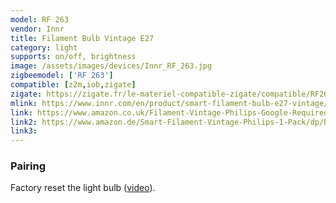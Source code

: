 ```yaml
---
model: RF 263
vendor: Innr
title: Filament Bulb Vintage E27
category: light
supports: on/off, brightness
image: /assets/images/devices/Innr_RF_263.jpg
zigbeemodel: ['RF 263']
compatible: [z2m,iob,zigate]
zigate: https://zigate.fr/le-materiel-compatible-zigate/compatible/RF263
mlink: https://www.innr.com/en/product/smart-filament-bulb-e27-vintage/
link: https://www.amazon.co.uk/Filament-Vintage-Philips-Google-Required/dp/B07V1GDH81
link2: https://www.amazon.de/Smart-Filament-Vintage-Philips-1-Pack/dp/B07V1HN53P
link3: 
---
```

### Pairing
Factory reset the light bulb ([video](https://www.youtube.com/watch?v=4zkpZSv84H4)).
